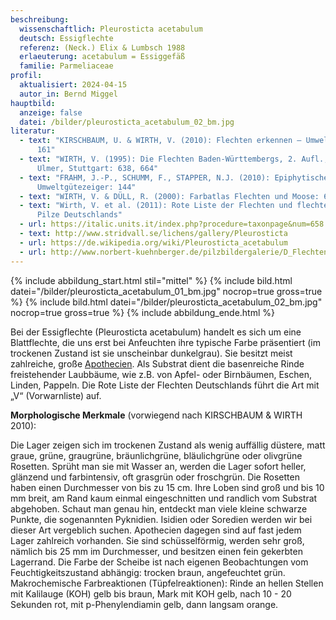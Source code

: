 ```yaml
---
beschreibung:
  wissenschaftlich: Pleurosticta acetabulum
  deutsch: Essigflechte
  referenz: (Neck.) Elix & Lumbsch 1988
  erlaeuterung: acetabulum = Essiggefäß
  familie: Parmeliaceae
profil:
  aktualisiert: 2024-04-15
  autor_in: Bernd Miggel
hauptbild:
  anzeige: false
  datei: /bilder/pleurosticta_acetabulum_02_bm.jpg
literatur:
  - text: "KIRSCHBAUM, U. & WIRTH, V. (2010): Flechten erkennen – Umwelt bewerten:
      161"
  - text: "WIRTH, V. (1995): Die Flechten Baden-Württembergs, 2. Aufl., 1006 S.;
      Ulmer, Stuttgart: 638, 664"
  - text: "FRAHM, J.-P., SCHUMM, F., STAPPER, N.J. (2010): Epiphytische Flechten als
      Umweltgütezeiger: 144"
  - text: "WIRTH, V. & DÜLL, R. (2000): Farbatlas Flechten und Moose: 69"
  - text: "Wirth, V. et al. (2011): Rote Liste der Flechten und flechtenbewohnende
      Pilze Deutschlands"
  - url: https://italic.units.it/index.php?procedure=taxonpage&num=658
  - text: http://www.stridvall.se/lichens/gallery/Pleurosticta
  - url: https://de.wikipedia.org/wiki/Pleurosticta_acetabulum
  - url: http://www.norbert-kuehnberger.de/pilzbildergalerie/D_Flechten-Lichenes_-_226_Arten/index.htm
---
```

{% include abbildung_start.html stil="mittel" %}
{% include bild.html datei="/bilder/pleurosticta_acetabulum_01_bm.jpg" nocrop=true gross=true %}
{% include bild.html datei="/bilder/pleurosticta_acetabulum_02_bm.jpg" nocrop=true gross=true %}
{% include abbildung_ende.html %}

Bei der Essigflechte (Pleurosticta acetabulum) handelt es sich um eine Blattflechte, die uns erst bei Anfeuchten ihre typische Farbe präsentiert (im trockenen Zustand ist sie unscheinbar dunkelgrau). Sie besitzt meist  zahlreiche, große [Apothecien](<Apothecien "Glossar">). Als Substrat dient die basenreiche Rinde freistehender Laubbäume, wie z.B. von Apfel- oder Birnbäumen, Eschen, Linden, Pappeln. Die Rote Liste der Flechten Deutschlands führt die Art mit „V“ (Vorwarnliste) auf.

**Morphologische Merkmale** (vorwiegend nach KIRSCHBAUM & WIRTH 2010):

Die Lager zeigen sich im trockenen Zustand als wenig auffällig düstere, matt graue, grüne, graugrüne, bräunlichgrüne, bläulichgrüne oder olivgrüne Rosetten. Sprüht man sie mit Wasser an, werden die Lager sofort heller, glänzend und farbintensiv, oft grasgrün oder froschgrün. Die Rosetten haben einen Durchmesser von bis zu 15 cm. Ihre Loben sind groß und bis 10 mm breit, am Rand kaum einmal eingeschnitten und randlich vom Substrat abgehoben. Schaut man genau hin, entdeckt man viele kleine schwarze Punkte, die sogenannten Pyknidien. Isidien oder Soredien werden wir bei dieser Art vergeblich suchen. Apothecien dagegen sind auf fast jedem Lager zahlreich vorhanden. Sie sind schüsselförmig, werden sehr groß, nämlich bis 25 mm im Durchmesser, und besitzen einen fein gekerbten Lagerrand. Die Farbe der Scheibe ist nach eigenen Beobachtungen vom Feuchtigkeitszustand abhängig: trocken braun, angefeuchtet grün.\
Makrochemische Farbreaktionen (Tüpfelreaktionen): Rinde an hellen Stellen mit Kalilauge (KOH) gelb bis braun, Mark mit KOH gelb, nach 10 - 20 Sekunden rot, mit p-Phenylendiamin gelb, dann langsam orange.

